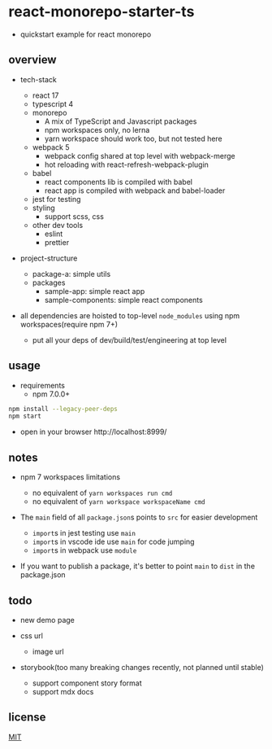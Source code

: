 # react-monorepo-starter-ts

- quickstart example for react monorepo

## overview

- tech-stack
  - react 17
  - typescript 4
  - monorepo
    - A mix of TypeScript and Javascript packages
    - npm workspaces only, no lerna
    - yarn workspace should work too, but not tested here
  - webpack 5
    - webpack config shared at top level with webpack-merge
    - hot reloading with react-refresh-webpack-plugin
  - babel
    - react components lib is compiled with babel
    - react app is compiled with webpack and babel-loader
  - jest for testing
  - styling
    - support scss, css
  - other dev tools
    - eslint
    - prettier

- project-structure
  - package-a: simple utils
  - packages
    - sample-app: simple react app
    - sample-components: simple react components

- all dependencies are hoisted to top-level `node_modules` using npm workspaces(require npm 7+)
  - put all your deps of dev/build/test/engineering at top level

## usage

- requirements
  - npm 7.0.0+

``` bash
npm install --legacy-peer-deps
npm start
```

- open in your browser http://localhost:8999/

## notes

- npm 7 workspaces limitations
  - no equivalent of `yarn workspaces run cmd`
  - no equivalent of `yarn workspace workspaceName cmd`

- The `main` field of all `package.json`s points to `src` for easier development
  - `import`s in jest testing use `main`
  - `import`s in vscode ide use `main` for code jumping
  - `import`s in webpack use `module`
- If you want to publish a package, it's better to point `main` to `dist` in the package.json

## todo

- new demo page

- css url
  - image url

- storybook(too many breaking changes recently, not planned until stable)
  - support component story format
  - support mdx docs

## license

[MIT](https://opensource.org/licenses/MIT)
